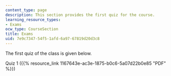 ```yaml
---
content_type: page
description: This section provides the first quiz for the course.
learning_resource_types:
- Exams
ocw_type: CourseSection
title: Exams
uid: 7e9c7347-54f5-1afd-6a97-67819d20d3c8
---
```


The first quiz of the class is given below.

Quiz 1 ({{% resource_link 1167643e-ac3e-1875-b0c6-5a07d22b0e85 "PDF" %}})